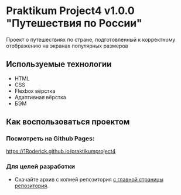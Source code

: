# Praktikum Project4 v1.0.0 "Путешествия по России"
Проект о путешествиях по стране, подготовленный к корректному отображению на экранах популярных размеров
## Используемые технологии
- HTML
- CSS
- Flexbox вёрстка
- Адаптивная вёрстка
- БЭМ
## Как воспользоваться проектом
### Посмотреть на Github Pages:
https://1Roderick.github.io/praktikumproject4
### Для целей разработки
- Cкачайте архив c копией репозитория [с главной страницы репозитория](https://github.com/1Roderick/praktikumproject4).
